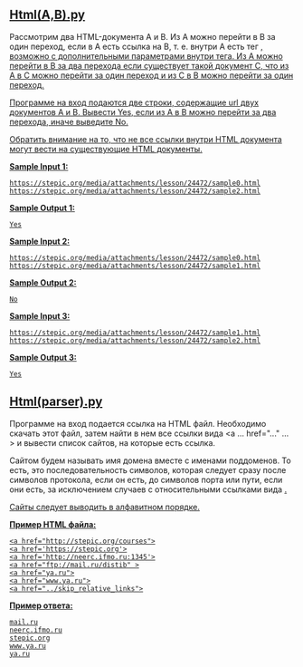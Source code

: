 ## [Html(A,B).py](https://github.com/vasoltu/Stepik/blob/main/Python_основы_и_применение/HTML/Html(A%2CB).py)
Рассмотрим два HTML-документа A и B.
Из A можно перейти в B за один переход, если в A есть ссылка на B, т. е. внутри A есть тег <a href="B">, возможно с дополнительными параметрами внутри тега.
Из A можно перейти в B за два перехода если существует такой документ C, что из A в C можно перейти за один переход и из C в B можно перейти за один переход.

Программе на вход подаются две строки, содержащие url двух документов A и B.
Вывести Yes, если из A в B можно перейти за два перехода, иначе выведите No.

Обратить внимание на то, что не все ссылки внутри HTML документа могут вести на существующие HTML документы.

**Sample Input 1:**
```
https://stepic.org/media/attachments/lesson/24472/sample0.html
https://stepic.org/media/attachments/lesson/24472/sample2.html
```
  
**Sample Output 1:**
  
```
Yes
```

**Sample Input 2:**
```
https://stepic.org/media/attachments/lesson/24472/sample0.html
https://stepic.org/media/attachments/lesson/24472/sample1.html
```
**Sample Output 2:**
```
No
```
  
**Sample Input 3:**
```
https://stepic.org/media/attachments/lesson/24472/sample1.html
https://stepic.org/media/attachments/lesson/24472/sample2.html
```
**Sample Output 3:**
```
Yes
```
  
  
## [Html(parser).py](https://github.com/vasoltu/Stepik/blob/main/Python_основы_и_применение/HTML/Html(parser).py)
Программе на вход подается ссылка на HTML файл.
Необходимо скачать этот файл, затем найти в нем все ссылки вида <a ... href="..." ... > и вывести список сайтов, на которые есть ссылка.

Сайтом будем называть имя домена вместе с именами поддоменов. То есть, это последовательность символов, которая следует сразу после символов протокола, если он есть, до символов порта или пути, если они есть, за исключением случаев с относительными ссылками вида
<a href="../some_path/index.html">.

Сайты следует выводить в алфавитном порядке.

**Пример HTML файла:**
```
<a href="http://stepic.org/courses">
<a href='https://stepic.org'>
<a href='http://neerc.ifmo.ru:1345'>
<a href="ftp://mail.ru/distib" >
<a href="ya.ru">
<a href="www.ya.ru">
<a href="../skip_relative_links">
```
**Пример ответа:**

```
mail.ru
neerc.ifmo.ru
stepic.org
www.ya.ru
ya.ru
```
  
